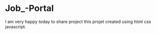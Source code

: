 # Job_-Portal
I am very happy today to share project this projet created using html css javascript.
